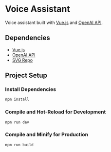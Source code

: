 # Voice Assistant

Voice assistant built with [Vue.js](https://vuejs.org/) and [OpenAI API](https://platform.openai.com/docs/).

## Dependencies

- [Vue.js](https://vuejs.org/)
- [OpenAI API](https://platform.openai.com/docs/)
- [SVG Repo](https://www.svgrepo.com/)

## Project Setup

### Install Dependencies

```sh
npm install
```

### Compile and Hot-Reload for Development

```sh
npm run dev
```

### Compile and Minify for Production

```sh
npm run build
```
